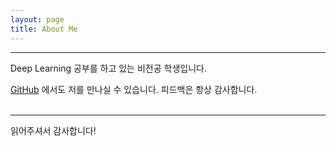 ```yaml
---
layout: page
title: About Me
---
```

***

Deep Learning 공부를 하고 있는 비전공 학생입니다.

[GitHub](https://github.com/HuicheolMoon) 에서도 저를 만나실 수 있습니다. 피드백은 항상 감사합니다.
<br/>
<br/>

***

읽어주셔서 감사합니다!
